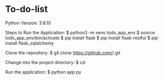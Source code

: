 # To-do-list

Python Version: 3.8.10

Steps to Run the Application:
$ python3 -m venv todo_app_env
$ source todo_app_env/bin/activate
$ pip install flask
$ pip install flask-restful
$ pip install flask_sqlalchemy


Clone the repository:
  $ git clone https://github.com/<username>/<repository>.git
  
Change into the project directory:
  $ cd <repository>
  
Run the application:
  $ python app.py






